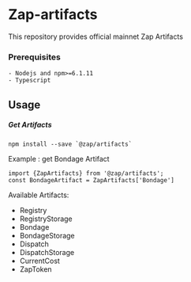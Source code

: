 # Zap-artifacts

This repository provides official mainnet Zap Artifacts

### Prerequisites
```
- Nodejs and npm>=6.1.11
- Typescript
```

## Usage
##### Get Artifacts
```
npm install --save `@zap/artifacts`
```

Example : get Bondage Artifact
```
import {ZapArtifacts} from '@zap/artifacts';
const BondageArtifact = ZapArtifacts['Bondage']
```

Available Artifacts:
* Registry
* RegistryStorage
* Bondage
* BondageStorage
* Dispatch
* DispatchStorage
* CurrentCost
* ZapToken